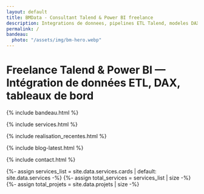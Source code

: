 ```yaml
---
layout: default
title: BMData - Consultant Talend & Power BI freelance
description: Integrations de donnees, pipelines ETL Talend, modeles DAX et dashboards Power BI performants. Disponibilite rapide, resultats mesurables.
permalink: /
bandeau:
  photo: "/assets/img/bm-hero.webp"
---
```


<!-- H1 accessible (améliore le SEO sans changer le design) -->
<h1 class="sr-only">Freelance Talend &amp; Power BI — Intégration de données ETL, DAX, tableaux de bord</h1>

<!-- BANDEAU -->
<style>
  #bandeau .about-hero__inner{
    align-items:start;
  }
  #bandeau .about-hero__content{
    width:100%;
    max-width:min(620px, 100%);
    justify-items:start;
    gap:clamp(.8rem, 2.4vw, 1.4rem);
  }
  #bandeau .about-hero__content p{
    text-align:left;
  }
  #bandeau .about-photo-frame{
    aspect-ratio:auto;
    display:flex;
    flex-direction:column;
    justify-content:flex-start;
    gap:clamp(1rem, 3vw, 1.8rem);
    padding:clamp(1rem, 4vw, 1.9rem);
    max-width:min(480px, 100%);
  }
  #bandeau .about-photo-frame::after{
    display:none;
  }
  #bandeau .about-photo-slot{
    flex:1 1 auto;
    min-height:0;
  }
  #bandeau .about-photo-slot img{
    width:100%;
    height:auto;
    object-fit:cover;
  }
  #bandeau .about-stats-card{
    width:100%;
    max-width:min(560px, 100%);
    margin-top:clamp(1.2rem, 4vw, 2rem);
  }
  #bandeau .about-stats-card__item{
    max-width:none;
  }
  @media (max-width: 720px){
    #bandeau .about-hero__inner{
      align-items:stretch;
    }
    #bandeau .about-photo-frame{
      margin-inline:auto;
      max-width:min(360px, 100%);
    }
    #bandeau .about-hero__content{
      text-align:left;
      justify-items:start;
    }
    #bandeau .about-stats-card{
      flex-direction:column;
      align-items:stretch;
      gap:clamp(.9rem, 4vw, 1.4rem);
    }
  }
  @media (min-width: 721px){
    #bandeau .about-hero__inner{
      align-items:start;
    }
    #bandeau .about-stats-card{
      gap:clamp(.9rem, 2vw, 1.6rem);
    }
  }
</style>
{% include bandeau.html %}

<!-- SERVICES -->
{% include services.html %}


<!-- REALISATIONS -->
{% include realisation_recentes.html %}


  <div class="services-footer">
    <div class="services-divider" role="presentation"></div>
  </div>

<!-- BLOG -->
{% include blog-latest.html %}

  <div class="services-footer">
    <div class="services-divider" role="presentation"></div>
  </div>

<!-- CONTACTS -->
{% include contact.html %}


<!-- Modal Calendly -->
<div id="calendly-modal" class="modal" hidden>
  <div class="modal__dialog" role="dialog" aria-modal="true" aria-labelledby="calendlyTitle">
    <button class="modal__close" type="button" aria-label="Fermer">&times;</button>
    <div style="padding:.75rem 1rem; border-bottom:1px solid var(--border)">
      <h3 id="calendlyTitle" style="margin:0">Réserver un créneau</h3>
    </div>
    <div id="calendly-inline"
         class="calendly-inline"
         data-booking-url="{{ site.author.cal_url | default: site.author.calendly_url }}"
         style="position:relative; min-height:72vh;">
      <div class="calendly-skeleton" aria-hidden="true" style="display:grid;place-items:center;height:100%;">
        <p class="muted" style="margin:0">Chargement du calendrier&hellip;</p>
      </div>
      <iframe
        src="{{ site.author.cal_url | default: site.author.calendly_url }}"
        title="R&eacute;server un cr&eacute;neau"
        loading="lazy"
        allowtransparency="true"></iframe>
    </div>
  </div>
</div>

<!-- JSON-LD : ItemList Services + Réalisations (dynamique depuis _data) -->
{%- assign services_list = site.data.services.cards | default: site.data.services -%}
{%- assign total_services = services_list | size -%}
{%- assign total_projets  = site.data.projets  | size -%}
<script type="application/ld+json">
{
  "@context": "https://schema.org",
  "@graph": [
    {
      "@type": "ItemList",
      "name": "Services de {{ site.author.name }}",
      "itemListOrder": "https://schema.org/ItemListOrderAscending",
      "numberOfItems": {{ total_services | default: 0 }},
      "itemListElement": [
        {% for s in services_list %}
        {
          "@type": "ListItem",
          "position": {{ forloop.index }},
          "item": {
            "@type": "Service",
            "name": {{ s.title | jsonify }},
            "description": {{ s.description | default: s.tagline | jsonify }}{% if s.keywords %}
            ,"keywords": {{ s.keywords | jsonify }}{% endif %}
          }
        }{% unless forloop.last %},{% endunless %}
        {% endfor %}
      ]
    },
    {
      "@type": "ItemList",
      "name": "Réalisations de {{ site.author.name }}",
      "itemListOrder": "https://schema.org/ItemListOrderAscending",
      "numberOfItems": {{ total_projets | default: 0 }},
      "itemListElement": [
        {% for p in site.data.projets %}
        {
          "@type": "ListItem",
          "position": {{ forloop.index }},
          "item": {
            "@type": "CreativeWork",
            "name": {{ p.title | jsonify }},
            "abstract": {{ p.text | jsonify }},
            {% if p.link %}"url": {{ p.link | jsonify }}{% endif %}
          }
        }{% unless forloop.last %},{% endunless %}
        {% endfor %}
      ]
    }
  ]
}
</script>

